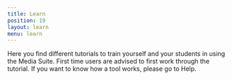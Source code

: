 ```yaml
---
title: Learn
position: 19
layout: learn
menu: learn
---
```


Here you find different tutorials to train yourself and your students in using the Media Suite. First time users are advised to first work through the tutorial. If you want to know how a tool works, please go to Help.
